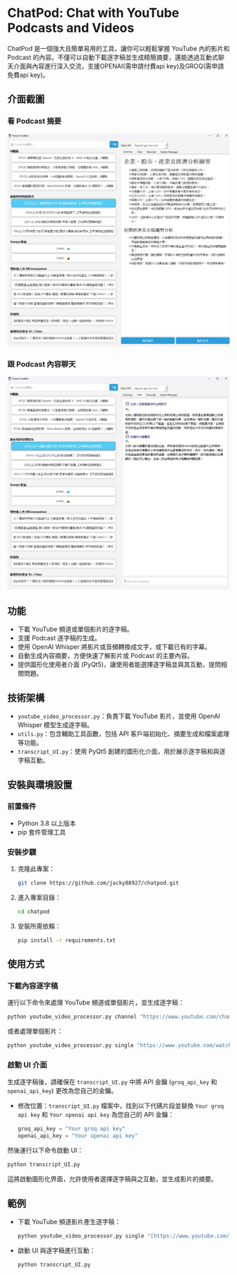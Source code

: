 # ChatPod: Chat with YouTube Podcasts and Videos

ChatPod 是一個強大且簡單易用的工具，讓你可以輕鬆掌握 YouTube 內的影片和Podcast 的內容。不僅可以自動下載逐字稿並生成精簡摘要，還能透過互動式聊天介面與內容進行深入交流，支援OPENAI(需申請付費api key)及GROQ(需申請免費api key)。

## 介面截圖

### 看 Podcast 摘要
![看 podcast 摘要的截圖](images/UI1.png)

### 跟 Podcast 內容聊天
![跟 podcast 內容聊天的截圖](images/UI2.png)

## 功能

- 下載 YouTube 頻道或單個影片的逐字稿。
- 支援 Podcast 逐字稿的生成。
- 使用 OpenAI Whisper 將影片或音頻轉換成文字，或下載已有的字幕。
- 自動生成內容摘要，方便快速了解影片或 Podcast 的主要內容。
- 提供圖形化使用者介面 (PyQt5)，讓使用者能選擇逐字稿並與其互動，提問相關問題。

## 技術架構

- `youtube_video_processor.py`：負責下載 YouTube 影片，並使用 OpenAI Whisper 模型生成逐字稿。
- `utils.py`：包含輔助工具函數，包括 API 客戶端初始化、摘要生成和檔案處理等功能。
- `transcript_UI.py`：使用 PyQt5 創建的圖形化介面，用於展示逐字稿和與逐字稿互動。

## 安裝與環境設置

### 前置條件

- Python 3.8 以上版本
- pip 套件管理工具

### 安裝步驟

1. 克隆此專案：
    ```bash
    git clone https://github.com/jacky88927/chatpod.git
    ```
2. 進入專案目錄：
    ```bash
    cd chatpod
    ```
3. 安裝所需依賴：
    ```bash
    pip install -r requirements.txt
    ```

## 使用方式

### 下載內容逐字稿

運行以下命令來處理 YouTube 頻道或單個影片，並生成逐字稿：

```bash
python youtube_video_processor.py channel "https://www.youtube.com/channel/yourchannelurl" --output_dir ./transcriptions
```

或者處理單個影片：

```bash
python youtube_video_processor.py single "https://www.youtube.com/watch?v=yourvideoid" --output_dir ./transcriptions
```

### 啟動 UI 介面

生成逐字稿後，請確保在 `transcript_UI.py` 中將 API 金鑰 (`groq_api_key` 和 `openai_api_key`) 更改為您自己的金鑰。

   - 修改位置：`transcript_UI.py` 檔案中，找到以下代碼片段並替換 `Your groq api key` 和 `Your openai api key` 為您自己的 API 金鑰：
     ```python
     groq_api_key = "Your groq api key"
     openai_api_key = "Your openai api key"
     ```

然後運行以下命令啟動 UI：

```bash
python transcript_UI.py
```

這將啟動圖形化界面，允許使用者選擇逐字稿與之互動，並生成影片的摘要。

## 範例

- 下載 YouTube 頻道影片產生逐字稿：
  ```bash
  python youtube_video_processor.py single "[https://www.youtube.com/channel/yourchannelurl](https://www.youtube.com/watch?v=40MgSZ5eTT8&t=1s&ab_channel=%E6%B8%B8%E5%BA%AD%E7%9A%93%E7%9A%84%E8%B2%A1%E7%B6%93%E7%9A%93%E8%A7%92)" --output_dir ./transcriptions
  ```
- 啟動 UI 與逐字稿進行互動：
  ```bash
  python transcript_UI.py
  ```
